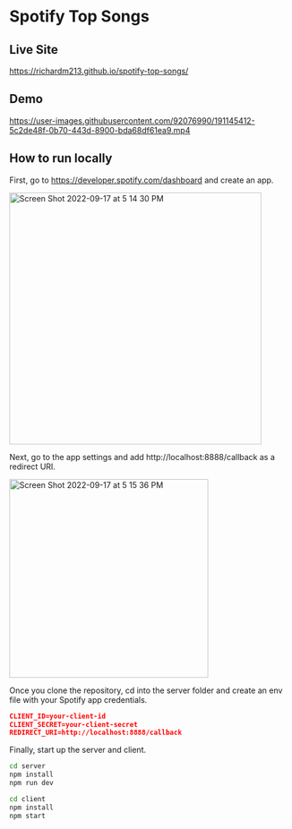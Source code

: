 # Spotify Top Songs

## Live Site

https://richardm213.github.io/spotify-top-songs/

## Demo

https://user-images.githubusercontent.com/92076990/191145412-5c2de48f-0b70-443d-8900-bda68df61ea9.mp4

## How to run locally

First, go to https://developer.spotify.com/dashboard and create an app.

<img width="450" alt="Screen Shot 2022-09-17 at 5 14 30 PM" src="https://user-images.githubusercontent.com/92076990/190880524-7c247f1c-58d9-41d7-a4e3-20b8a42376ad.png">

Next, go to the app settings and add http://localhost:8888/callback as a redirect URI.

<img width="355" alt="Screen Shot 2022-09-17 at 5 15 36 PM" src="https://user-images.githubusercontent.com/92076990/190880486-416872d4-ec12-4ff2-b1ae-0d45d2fc971a.png">

Once you clone the repository, cd into the server folder and create an env file with your Spotify app credentials.

```json
CLIENT_ID=your-client-id
CLIENT_SECRET=your-client-secret
REDIRECT_URI=http://localhost:8888/callback
```

Finally, start up the server and client.

```sh
cd server
npm install
npm run dev
```

```sh
cd client
npm install
npm start
```
